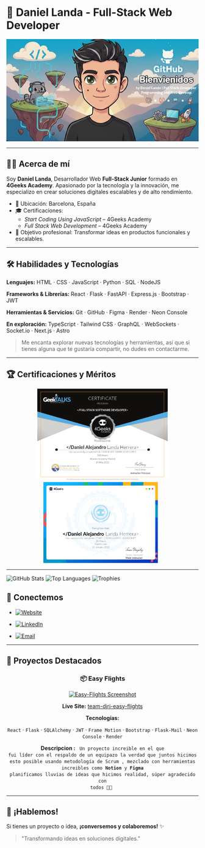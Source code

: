 # 🌟 Daniel Landa - Full-Stack Web Developer

![Header Background](https://github.com/Dann035/Dann035/blob/main/img/github-banner-cartoon.png)


---

## 👨‍💻 Acerca de mí
Soy **Daniel Landa**, Desarrollador Web **Full-Stack Junior** formado en **4Geeks Academy**. Apasionado por la tecnología y la innovación, me especializo en crear soluciones digitales escalables y de alto rendimiento.

- 📍 Ubicación: Barcelona, España
- 🎓 Certificaciones:
  - *Start Coding Using JavaScript* – 4Geeks Academy
  - *Full Stack Web Development* – 4Geeks Academy
- 🎯 Objetivo profesional: Transformar ideas en productos funcionales y escalables.

---

## 🛠️ Habilidades y Tecnologías

**Lenguajes:** HTML · CSS · JavaScript · Python · SQL · NodeJS

**Frameworks & Librerías:** React · Flask · FastAPI · Express.js · Bootstrap · JWT

**Herramientas & Servicios:** Git · GitHub · Figma · Render · Neon Console

**En exploración:** TypeScript · Tailwind CSS · GraphQL · WebSockets · Socket.io · Next.js · Astro
> Me encanta explorar nuevas tecnologías y herramientas, así que si tienes alguna que te gustaría compartir, no dudes en contactarme.
---

## 🏆 Certificaciones y Méritos

<div align="center">
  <img src="https://github.com/Dann035/Dann035/blob/main/img/img-full-stack-certificado.png" alt="Certificación 4Geeks Academy" width="350" style="display: inline-block;" />
  <img src="https://github.com/Dann035/Dann035/blob/main/img/Certificado-StartUsing-Javascript.png" alt="Certificación 4Geeks Academy" width="300" style="display: inline-block; margin-right: 10px;" />
</div>

---
<img src="https://github-readme-stats.vercel.app/api?username=Dann035&show_icons=true&theme=radical" alt="GitHub Stats" width="350" />

<img src="https://github-readme-stats.vercel.app/api/top-langs/?username=Dann035&layout=compact&theme=radical" alt="Top Languages" width="250" />

<img src="https://github-profile-trophy.vercel.app/?username=Dann035&theme=onestar&no-frame=true" alt="Trophies" width="700" />


## 🔗 Conectemos

- [![Website](https://img.shields.io/badge/Portfolio-Visit-black?style=for-the-badge)](https://github.com/Dann035)

- [![LinkedIn](https://img.shields.io/badge/LinkedIn-Daniel%20Landa-blue?style=for-the-badge&logo=linkedin)](https://www.linkedin.com/in/daniel-landa-57337b349/)

- [![Email](https://img.shields.io/badge/Gmail-landadlh603@gmail.com-D14836?style=for-the-badge&logo=gmail)](mailto:landadlh603@gmail.com)

---

## 🚀 Proyectos Destacados

<div align="center">

### 📦 Easy Flights
[![Easy-Flights Screenshot](https://i.ibb.co/6cb0QSL6/Captura-de-pantalla-2025-05-16-a-las-3-34-56.png)](https://team-djrj-easy-flights-backend.onrender.com)

**Live Site:** [team-djrj-easy-flights](https://team-djrj-easy-flights-backend.onrender.com)

**Tecnologías:**

<code>React</code> · <code>Flask</code> · <code>SQLAlchemy</code> · <code>JWT</code> · <code>Frame Motion</code> · <code>Bootstrap</code> · <code>Flask-Mail</code> · <code>Neon Console</code> · <code>Render</code>

**Descripcion :**
<code>
Un proyecto increible en el que fui líder con el respaldo de un equipazo la verdad que juntos hicimos esto posible
usando metodología de Scrum , mezclado con herramientas increibles como **Notion** y **Figma** planificamos lluvias de ideas 
que hicimos realidad, súper agradecido con todos 🫡🙏
</code>

</div>

---

## 🤝 ¡Hablemos!

Si tienes un proyecto o idea, **¡conversemos y colaboremos!** ✨

> "Transformando ideas en soluciones digitales."  

